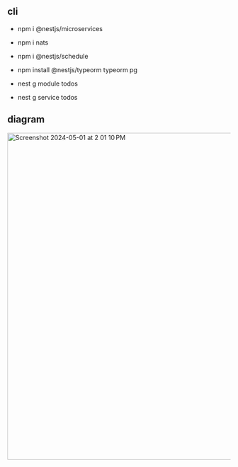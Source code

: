 ## cli
- npm i @nestjs/microservices
- npm i nats
- npm i @nestjs/schedule
- npm install @nestjs/typeorm typeorm pg

- nest g module todos
- nest g service todos

## diagram
<img width="739" alt="Screenshot 2024-05-01 at 2 01 10 PM" src="https://github.com/vnscriptkid/nestjs-fluency/assets/28957748/a8c18f90-54f5-4059-b093-3caa30cf3416">
